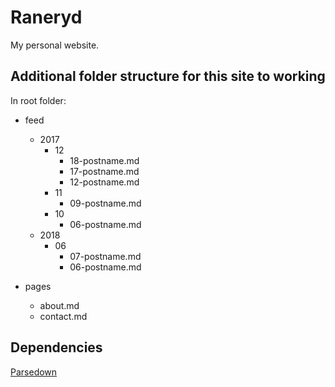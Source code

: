 # Raneryd
My personal website.

## Additional folder structure for this site to working
In root folder:

* feed
  * 2017
    * 12
      * 18-postname.md
      * 17-postname.md
      * 12-postname.md
    * 11
      * 09-postname.md
    * 10
        * 06-postname.md
  * 2018
    * 06
      * 07-postname.md
      * 06-postname.md

* pages
  * about.md
  * contact.md

## Dependencies
[Parsedown](https://github.com/erusev/parsedown)
